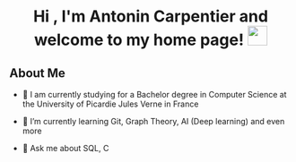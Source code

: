 <h1 align="center">Hi , I'm Antonin Carpentier and welcome to my home page! <img src="https://media.giphy.com/media/hvRJCLFzcasrR4ia7z/giphy.gif" width="35"></h1>

<h2> About Me </h2>

- 🔭 I am currently studying for a Bachelor degree in Computer Science at the University of Picardie Jules Verne in France
  
- 🌱 I’m currently learning Git, Graph Theory, AI (Deep learning) and even more
  
- 💬 Ask me about SQL, C
  
